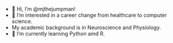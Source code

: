 - 👋 Hi, I’m @mjthejumpman!
- 👀 I’m interested in a career change from healthcare to computer science.
- My academic background is in Neuroscience and Physiology.
- 🌱 I’m currently learning Python amd R.
<!---
mjthejumpman/mjthejumpman is a ✨ special ✨ repository because its `README.md` (this file) appears on your GitHub profile.
You can click the Preview link to take a look at your changes.
--->
